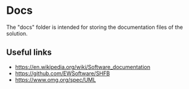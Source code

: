 # Docs

The "docs" folder is intended for storing the documentation files of the solution.

## Useful links
- https://en.wikipedia.org/wiki/Software_documentation
- https://github.com/EWSoftware/SHFB
- https://www.omg.org/spec/UML
